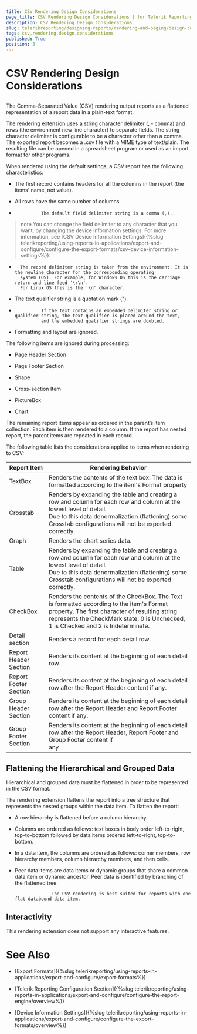 ```yaml
---
title: CSV Rendering Design Considerations
page_title: CSV Rendering Design Considerations | for Telerik Reporting Documentation
description: CSV Rendering Design Considerations
slug: telerikreporting/designing-reports/rendering-and-paging/design-considerations-for-report-rendering/csv-rendering-design-considerations
tags: csv,rendering,design,considerations
published: True
position: 5
---
```


# CSV Rendering Design Considerations



## 

The Comma-Separated Value (CSV) rendering output reports as a flattened representation of a report data in a 
	        plain-text format.
      	

The rendering extension uses a string character delimiter (, - comma) and rows (the environment new line character) 
          to separate fields.
          The string character delimiter is configurable to be a character other than a comma.
          The exported report becomes a .csv file with a MIME type of text/plain.
	        The resulting file can be opened in a spreadsheet program or used as an import format for other programs.
        

When rendered using the default settings, a CSV report has the following characteristics:

* The first record contains headers for all the columns in the report (the items' name, not value).

* All rows have the same number of columns.

* 
				The default field delimiter string is a comma (,).
				

>note 					You can change the field delimiter to any character that you want, by changing the device information settings. 					For more information, see [CSV Device Information Settings]({%slug telerikreporting/using-reports-in-applications/export-and-configure/configure-the-export-formats/csv-device-information-settings%}).				


* 
        The record delimiter string is taken from the environment. It is the newline character for the corresponding operating
        system (OS). For example, for Windows OS this is the carriage return and line feed '\r\n'.
        For Linux OS this is the '\n' character.
    

* The text qualifier string is a quotation mark (").

* 
				If the text contains an embedded delimiter string or qualifier string, the text qualifier is placed around the text,
				and the embedded qualifier strings are doubled.
			

* Formatting and layout are ignored.



The following items are ignored during processing:

* Page Header Section

* Page Footer Section

* Shape

* Cross-section Item

* PictureBox

* Chart

The remaining report items appear as ordered in the parent’s item collection. Each item is then rendered to a column.
			If the report has nested report, the parent items are repeated in each record.
		

The following table lists the considerations applied to items when rendering to CSV:


|  __Report Item__  |  __Rendering Behavior__  |
| ------ | ------ |
|TextBox|Renders the contents of the text box. The data is formatted according to the item's Format property|
|Crosstab|Renders by expanding the table and creating a row and column for each row and column at the lowest level of detail.<br/>			Due to this data denormalization (flattening) some Crosstab configurations will not be exported correctly.|
|Graph|Renders the chart series data.|
|Table|Renders by expanding the table and creating a row and column for each row and column at the lowest level of detail.<br/>			Due to this data denormalization (flattening) some Crosstab configurations will not be exported correctly.|
|CheckBox|Renders the contents of the CheckBox. The Text is formatted according to the item's Format property. The first character of resulting string represents the CheckMark state: 0 is Unchecked, 1 is Checked and 2 is Indeterminate.|
|Detail section|Renders a record for each detail row.|
|Report Header Section|Renders its content at the beginning of each detail row.|
|Report Footer Section|Renders its content at the beginning of each detail row after the Report Header content if any.|
|Group Header Section|Renders its content at the beginning of each detail row after the Report Header and Report Footer content if any.|
|Group Footer Section|Renders its content at the beginning of each detail row after the Report Header, Report Footer and Group Footer content if <br/>any|




## Flattening the Hierarchical and Grouped Data

Hierarchical and grouped data must be flattened in order to be represented in the CSV format.
    		

The rendering extension flattens the report into a tree structure that represents the nested groups within the data item. 
    			To flatten the report:
    		

* A row hierarchy is flattened before a column hierarchy.

* Columns are ordered as follows: text boxes in body order left-to-right, top-to-bottom followed 
				  		by data items ordered left-to-right, top-to-bottom.
				  	

* In a data item, the columns are ordered as follows: corner members, row hierarchy members, 
				  		column hierarchy members, and then cells.
				  	

* Peer data items are data items or dynamic groups that share a common data item or dynamic ancestor. 
				  		Peer data is identified by branching of the flattened tree.
				  	
					The CSV rendering is best suited for reports with one flat databound data item.
				

## Interactivity

This rendering extension does not support any interactive features.

# See Also

 * [Export Formats]({%slug telerikreporting/using-reports-in-applications/export-and-configure/export-formats%})

 * [Telerik Reporting Configuration Section]({%slug telerikreporting/using-reports-in-applications/export-and-configure/configure-the-report-engine/overview%})

 * [Device Information Settings]({%slug telerikreporting/using-reports-in-applications/export-and-configure/configure-the-export-formats/overview%})
